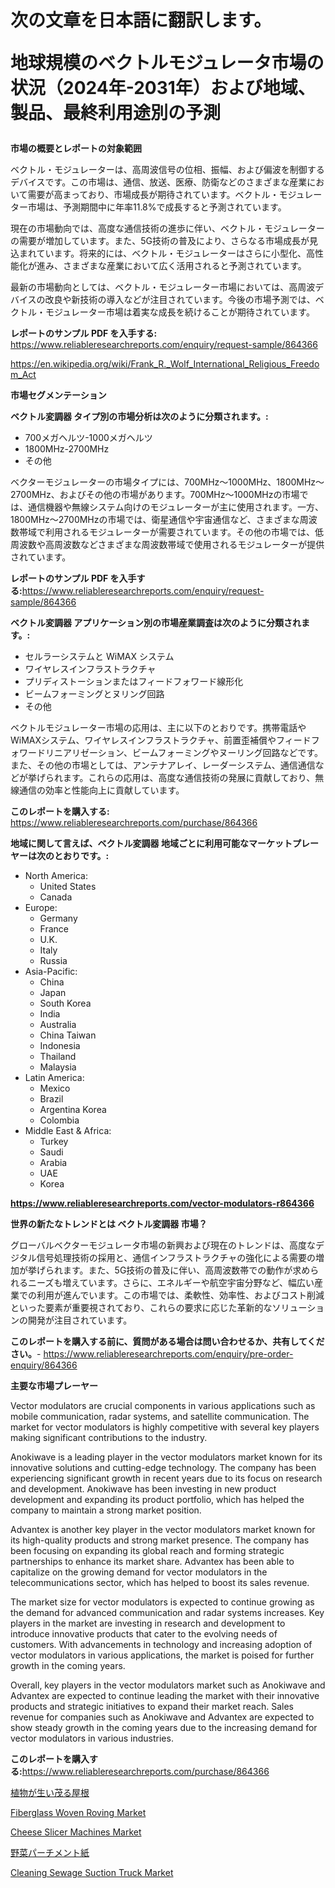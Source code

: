 <p><h1>次の文章を日本語に翻訳します。

地球規模のベクトルモジュレータ市場の状況（2024年-2031年）および地域、製品、最終利用途別の予測</h1></p><p><strong>市場の概要とレポートの対象範囲</strong></p>
<p><p>ベクトル・モジュレーターは、高周波信号の位相、振幅、および偏波を制御するデバイスです。この市場は、通信、放送、医療、防衛などのさまざまな産業において需要が高まっており、市場成長が期待されています。ベクトル・モジュレーター市場は、予測期間中に年率11.8%で成長すると予測されています。</p><p>現在の市場動向では、高度な通信技術の進歩に伴い、ベクトル・モジュレーターの需要が増加しています。また、5G技術の普及により、さらなる市場成長が見込まれています。将来的には、ベクトル・モジュレーターはさらに小型化、高性能化が進み、さまざまな産業において広く活用されると予測されています。</p><p>最新の市場動向としては、ベクトル・モジュレーター市場においては、高周波デバイスの改良や新技術の導入などが注目されています。今後の市場予測では、ベクトル・モジュレーター市場は着実な成長を続けることが期待されています。</p></p>
<p><strong>レポートのサンプル PDF を入手する:</strong> <a href="https://www.reliableresearchreports.com/enquiry/request-sample/864366">https://www.reliableresearchreports.com/enquiry/request-sample/864366</a></p>
<p><a href="https://en.wikipedia.org/wiki/Frank_R._Wolf_International_Religious_Freedom_Act">https://en.wikipedia.org/wiki/Frank_R._Wolf_International_Religious_Freedom_Act</a></p>
<p><strong>市場セグメンテーション</strong></p>
<p><strong>ベクトル変調器 タイプ別の市場分析は次のように分類されます。:</strong></p>
<p><ul><li>700メガヘルツ-1000メガヘルツ</li><li>1800MHz-2700MHz</li><li>その他</li></ul></p>
<p><p>ベクターモジュレーターの市場タイプには、700MHz〜1000MHz、1800MHz〜2700MHz、およびその他の市場があります。700MHz〜1000MHzの市場では、通信機器や無線システム向けのモジュレーターが主に使用されます。一方、1800MHz〜2700MHzの市場では、衛星通信や宇宙通信など、さまざまな周波数帯域で利用されるモジュレーターが需要されています。その他の市場では、低周波数や高周波数などさまざまな周波数帯域で使用されるモジュレーターが提供されています。</p></p>
<p><strong>レポートのサンプル PDF を入手する:</strong><a href="https://www.reliableresearchreports.com/enquiry/request-sample/864366">https://www.reliableresearchreports.com/enquiry/request-sample/864366</a></p>
<p><strong> ベクトル変調器 アプリケーション別の市場産業調査は次のように分類されます。:</strong></p>
<p><ul><li>セルラーシステムと WiMAX システム</li><li>ワイヤレスインフラストラクチャ</li><li>プリディストーションまたはフィードフォワード線形化</li><li>ビームフォーミングとヌリング回路</li><li>その他</li></ul></p>
<p><p>ベクトルモジュレーター市場の応用は、主に以下のとおりです。携帯電話やWiMAXシステム、ワイヤレスインフラストラクチャ、前置歪補償やフィードフォワードリニアリゼーション、ビームフォーミングやヌーリング回路などです。また、その他の市場としては、アンテナアレイ、レーダーシステム、通信通信などが挙げられます。これらの応用は、高度な通信技術の発展に貢献しており、無線通信の効率と性能向上に貢献しています。</p></p>
<p><strong>このレポートを購入する:</strong> <a href="https://www.reliableresearchreports.com/purchase/864366">https://www.reliableresearchreports.com/purchase/864366</a></p>
<p><strong>地域に関して言えば、ベクトル変調器 地域ごとに利用可能なマーケットプレーヤーは次のとおりです。:</strong></p>
<p><ul>
    <li>
        North America:
        <ul>
            <li>United States</li>
            <li>Canada</li>
        </ul>
    </li>
    <li>
        Europe:
        <ul>
            <li>Germany</li>
            <li>France</li>
            <li>U.K.</li>
            <li>Italy</li>
            <li>Russia</li>
        </ul>
    </li>
    <li>
        Asia-Pacific:
        <ul>
            <li>China</li>
            <li>Japan</li>
            <li>South Korea</li>
            <li>India</li>
            <li>Australia</li>
            <li>China Taiwan</li>
            <li>Indonesia</li>
            <li>Thailand</li>
            <li>Malaysia</li>
        </ul>
    </li>
    <li>
        Latin America:
        <ul>
            <li>Mexico</li>
            <li>Brazil</li>
            <li>Argentina Korea</li>
            <li>Colombia</li>
        </ul>
    </li>
    <li>
        Middle East & Africa:
        <ul>
            <li>Turkey</li>
            <li>Saudi</li>
            <li>Arabia</li>
            <li>UAE</li>
            <li>Korea</li>
        </ul>
    </li>
    </ul></p>
<p><strong><a href="https://www.reliableresearchreports.com/vector-modulators-r864366">https://www.reliableresearchreports.com/vector-modulators-r864366</a></strong></p>
<p><strong>世界の新たなトレンドとは ベクトル変調器 市場？</strong></p>
<p><p>グローバルベクターモジュレータ市場の新興および現在のトレンドは、高度なデジタル信号処理技術の採用と、通信インフラストラクチャの強化による需要の増加が挙げられます。また、5G技術の普及に伴い、高周波数帯での動作が求められるニーズも増えています。さらに、エネルギーや航空宇宙分野など、幅広い産業での利用が進んでいます。この市場では、柔軟性、効率性、およびコスト削減といった要素が重要視されており、これらの要求に応じた革新的なソリューションの開発が注目されています。</p></p>
<p><strong>このレポートを購入する前に、質問がある場合は問い合わせるか、共有してください。</strong>- <a href="https://www.reliableresearchreports.com/enquiry/pre-order-enquiry/864366">https://www.reliableresearchreports.com/enquiry/pre-order-enquiry/864366</a></p>
<p><strong>主要な市場プレーヤー</strong></p>
<p><p>Vector modulators are crucial components in various applications such as mobile communication, radar systems, and satellite communication. The market for vector modulators is highly competitive with several key players making significant contributions to the industry.</p><p>Anokiwave is a leading player in the vector modulators market known for its innovative solutions and cutting-edge technology. The company has been experiencing significant growth in recent years due to its focus on research and development. Anokiwave has been investing in new product development and expanding its product portfolio, which has helped the company to maintain a strong market position.</p><p>Advantex is another key player in the vector modulators market known for its high-quality products and strong market presence. The company has been focusing on expanding its global reach and forming strategic partnerships to enhance its market share. Advantex has been able to capitalize on the growing demand for vector modulators in the telecommunications sector, which has helped to boost its sales revenue.</p><p>The market size for vector modulators is expected to continue growing as the demand for advanced communication and radar systems increases. Key players in the market are investing in research and development to introduce innovative products that cater to the evolving needs of customers. With advancements in technology and increasing adoption of vector modulators in various applications, the market is poised for further growth in the coming years.</p><p>Overall, key players in the vector modulators market such as Anokiwave and Advantex are expected to continue leading the market with their innovative products and strategic initiatives to expand their market reach. Sales revenue for companies such as Anokiwave and Advantex are expected to show steady growth in the coming years due to the increasing demand for vector modulators in various industries.</p></p>
<p><strong>このレポートを購入する:</strong><a href="https://www.reliableresearchreports.com/purchase/864366">https://www.reliableresearchreports.com/purchase/864366</a></p>
<p><p><a href="https://github.com/roulaayoub-saad/Market-Research-Report-List-2/blob/main/523750745579.md">植物が生い茂る屋根</a></p><p><a href="https://www.linkedin.com/pulse/fiberglass-woven-roving-market-forecast-global-trends-analysis-7tm9f">Fiberglass Woven Roving Market</a></p><p><a href="https://github.com/temeroso029/Market-Research-Report-List-1/blob/main/cheese-slicer-machines-market.md">Cheese Slicer Machines Market</a></p><p><a href="https://github.com/schmahlson/Market-Research-Report-List-3/blob/main/186542345580.md">野菜パーチメント紙</a></p><p><a href="https://github.com/lairestrong/Market-Research-Report-List-1/blob/main/cleaning-sewage-suction-truck-market.md">Cleaning Sewage Suction Truck Market</a></p></p>